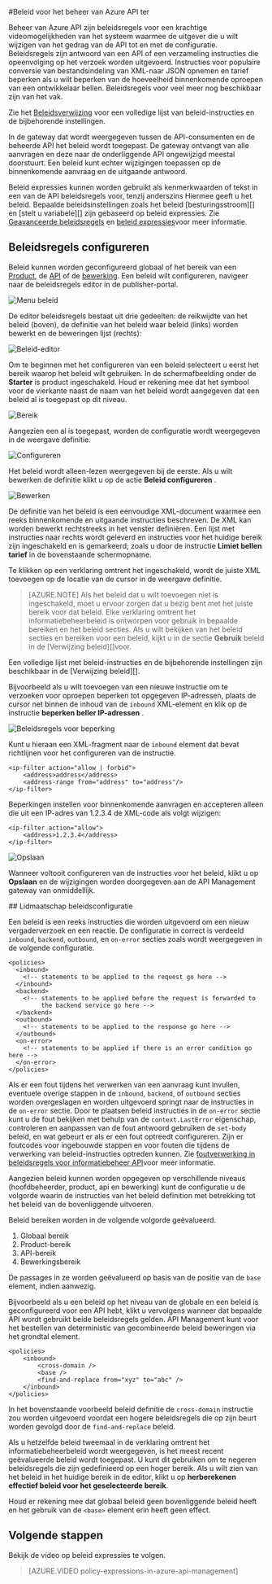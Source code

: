 <properties 
    pageTitle="Beleid voor het beheer van Azure API ter | Microsoft Azure" 
    description="Informatie over het maken, bewerken en beleid voor het beheer van de API ter configureren." 
    services="api-management" 
    documentationCenter="" 
    authors="steved0x" 
    manager="erikre" 
    editor=""/>

<tags 
    ms.service="api-management" 
    ms.workload="mobile" 
    ms.tgt_pltfrm="na" 
    ms.devlang="na" 
    ms.topic="article" 
    ms.date="10/25/2016" 
    ms.author="sdanie"/>


#<a name="policies-in-azure-api-management"></a>Beleid voor het beheer van Azure API ter

Beheer van Azure API zijn beleidsregels voor een krachtige videomogelijkheden van het systeem waarmee de uitgever die u wilt wijzigen van het gedrag van de API tot en met de configuratie. Beleidsregels zijn antwoord van een API of een verzameling instructies die opeenvolging op het verzoek worden uitgevoerd. Instructies voor populaire conversie van bestandsindeling van XML-naar JSON opnemen en tarief beperken als u wilt beperken van de hoeveelheid binnenkomende oproepen van een ontwikkelaar bellen. Beleidsregels voor veel meer nog beschikbaar zijn van het vak.

Zie het [Beleidsverwijzing][] voor een volledige lijst van beleid-instructies en de bijbehorende instellingen.

In de gateway dat wordt weergegeven tussen de API-consumenten en de beheerde API het beleid wordt toegepast. De gateway ontvangt van alle aanvragen en deze naar de onderliggende API ongewijzigd meestal doorstuurt. Een beleid kunt echter wijzigingen toepassen op de binnenkomende aanvraag en de uitgaande antwoord.

Beleid expressies kunnen worden gebruikt als kenmerkwaarden of tekst in een van de API beleidsregels voor, tenzij anderszins Hiermee geeft u het beleid. Bepaalde beleidsinstellingen zoals het beleid [besturingsstroom][] en [stelt u variabele][] zijn gebaseerd op beleid expressies. Zie [Geavanceerde beleidsregels][] en [beleid expressies][]voor meer informatie.

## <a name="scopes"> </a>Beleidsregels configureren
Beleid kunnen worden geconfigureerd globaal of het bereik van een [Product][], de [API][] of de [bewerking][]. Een beleid wilt configureren, navigeer naar de beleidsregels editor in de publisher-portal.

![Menu beleid][policies-menu]

De editor beleidsregels bestaat uit drie gedeelten: de reikwijdte van het beleid (boven), de definitie van het beleid waar beleid (links) worden bewerkt en de beweringen lijst (rechts):

![Beleid-editor][policies-editor]

Om te beginnen met het configureren van een beleid selecteert u eerst het bereik waarop het beleid wilt gebruiken. In de schermafbeelding onder de **Starter** is product ingeschakeld. Houd er rekening mee dat het symbool voor de vierkante naast de naam van het beleid wordt aangegeven dat een beleid al is toegepast op dit niveau.

![Bereik][policies-scope]

Aangezien een al is toegepast, worden de configuratie wordt weergegeven in de weergave definitie.

![Configureren][policies-configure]

Het beleid wordt alleen-lezen weergegeven bij de eerste. Als u wilt bewerken de definitie klikt u op de actie **Beleid configureren** .

![Bewerken][policies-edit]

De definitie van het beleid is een eenvoudige XML-document waarmee een reeks binnenkomende en uitgaande instructies beschreven. De XML kan worden bewerkt rechtstreeks in het venster definiëren. Een lijst met instructies naar rechts wordt geleverd en instructies voor het huidige bereik zijn ingeschakeld en is gemarkeerd; zoals u door de instructie **Limiet bellen tarief** in de bovenstaande schermopname.

Te klikken op een verklaring omtrent het ingeschakeld, wordt de juiste XML toevoegen op de locatie van de cursor in de weergave definitie. 

>[AZURE.NOTE] Als het beleid dat u wilt toevoegen niet is ingeschakeld, moet u ervoor zorgen dat u bezig bent met het juiste bereik voor dat beleid. Elke verklaring omtrent het informatiebeheerbeleid is ontworpen voor gebruik in bepaalde bereiken en het beleid secties. Als u wilt bekijken van het beleid secties en bereiken voor een beleid, kijkt u in de sectie **Gebruik** beleid in de [Verwijzing beleid][]voor.

Een volledige lijst met beleid-instructies en de bijbehorende instellingen zijn beschikbaar in de [Verwijzing beleid][].

Bijvoorbeeld als u wilt toevoegen van een nieuwe instructie om te verzoeken voor oproepen beperken tot opgegeven IP-adressen, plaats de cursor net binnen de inhoud van de `inbound` XML-element en klik op de instructie **beperken beller IP-adressen** .

![Beleidsregels voor beperking][policies-restrict]

Kunt u hieraan een XML-fragment naar de `inbound` element dat bevat richtlijnen voor het configureren van de instructie.

    <ip-filter action="allow | forbid">
        <address>address</address>
        <address-range from="address" to="address"/>
    </ip-filter>

Beperkingen instellen voor binnenkomende aanvragen en accepteren alleen die uit een IP-adres van 1.2.3.4 de XML-code als volgt wijzigen:

    <ip-filter action="allow">
        <address>1.2.3.4</address>
    </ip-filter>

![Opslaan][policies-save]

Wanneer voltooit configureren van de instructies voor het beleid, klikt u op **Opslaan** en de wijzigingen worden doorgegeven aan de API Management gateway van onmiddellijk.

##<a name="sections"> </a>Lidmaatschap beleidsconfiguratie

Een beleid is een reeks instructies die worden uitgevoerd om een nieuw vergaderverzoek en een reactie. De configuratie in correct is verdeeld `inbound`, `backend`, `outbound`, en `on-error` secties zoals wordt weergegeven in de volgende configuratie.

    <policies>
      <inbound>
        <!-- statements to be applied to the request go here -->
      </inbound>
      <backend>
        <!-- statements to be applied before the request is forwarded to 
             the backend service go here -->
      </backend>
      <outbound>
        <!-- statements to be applied to the response go here -->
      </outbound>
      <on-error>
        <!-- statements to be applied if there is an error condition go here -->
      </on-error>
    </policies> 

Als er een fout tijdens het verwerken van een aanvraag kunt invullen, eventuele overige stappen in de `inbound`, `backend`, of `outbound` secties worden overgeslagen en worden uitgevoerd springt naar de instructies in de `on-error` sectie. Door te plaatsen beleid instructies in de `on-error` sectie kunt u de fout bekijken met behulp van de `context.LastError` eigenschap, controleren en aanpassen van de fout antwoord gebruiken de `set-body` beleid, en wat gebeurt er als er een fout optreedt configureren. Zijn er foutcodes voor ingebouwde stappen en voor fouten die tijdens de verwerking van beleid-instructies optreden kunnen. Zie [foutverwerking in beleidsregels voor informatiebeheer API](https://msdn.microsoft.com/library/azure/mt629506.aspx)voor meer informatie.

Aangezien beleid kunnen worden opgegeven op verschillende niveaus (hoofdbeheerder, product, api en bewerking) kunt de configuratie u de volgorde waarin de instructies van het beleid definition met betrekking tot het beleid van de bovenliggende uitvoeren. 

Beleid bereiken worden in de volgende volgorde geëvalueerd.

1. Globaal bereik
2. Product-bereik
3. API-bereik
4. Bewerkingsbereik

De passages in ze worden geëvalueerd op basis van de positie van de `base` element, indien aanwezig.

Bijvoorbeeld als u een beleid op het niveau van de globale en een beleid is geconfigureerd voor een API hebt, klikt u vervolgens wanneer dat bepaalde API wordt gebruikt beide beleidsregels gelden. API Management kunt voor het bestellen van deterministic van gecombineerde beleid beweringen via het grondtal element. 

    <policies>
        <inbound>
            <cross-domain />
            <base />
            <find-and-replace from="xyz" to="abc" />
        </inbound>
    </policies>

In het bovenstaande voorbeeld beleid definitie de `cross-domain` instructie zou worden uitgevoerd voordat een hogere beleidsregels die op zijn beurt worden gevolgd door de `find-and-replace` beleid.

Als u hetzelfde beleid tweemaal in de verklaring omtrent het informatiebeheerbeleid wordt weergegeven, is het meest recent geëvalueerde beleid wordt toegepast. U kunt dit gebruiken om te negeren beleidsregels die zijn gedefinieerd op een hoger bereik. Als u wilt zien van het beleid in het huidige bereik in de editor, klikt u op **herberekenen effectief beleid voor het geselecteerde bereik**.

Houd er rekening mee dat globaal beleid geen bovenliggende beleid heeft en het gebruik van de `<base>` element erin heeft geen effect. 

## <a name="next-steps"></a>Volgende stappen

Bekijk de video op beleid expressies te volgen.

> [AZURE.VIDEO policy-expressions-in-azure-api-management]

[Beleidsverwijzing]: api-management-policy-reference.md
[Product]: api-management-howto-add-products.md
[API]: api-management-howto-add-products.md#add-apis 
[Bewerking]: api-management-howto-add-operations.md

[Geavanceerde beleidsregels]: https://msdn.microsoft.com/library/azure/dn894085.aspx
[Besturing]: https://msdn.microsoft.com/library/azure/dn894085.aspx#choose
[Set variabele]: https://msdn.microsoft.com/library/azure/dn894085.aspx#set_variable
[Beleid expressies]: https://msdn.microsoft.com/library/azure/dn910913.aspx

[policies-menu]: ./media/api-management-howto-policies/api-management-policies-menu.png
[policies-editor]: ./media/api-management-howto-policies/api-management-policies-editor.png
[policies-scope]: ./media/api-management-howto-policies/api-management-policies-scope.png
[policies-configure]: ./media/api-management-howto-policies/api-management-policies-configure.png
[policies-edit]: ./media/api-management-howto-policies/api-management-policies-edit.png
[policies-restrict]: ./media/api-management-howto-policies/api-management-policies-restrict.png
[policies-save]: ./media/api-management-howto-policies/api-management-policies-save.png
